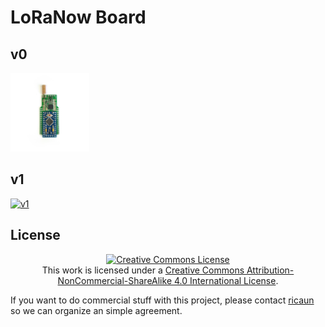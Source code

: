 # LoRaNow Board

## v0

<a href="v0">
<img src="v0/img/LoRaNow_v0.png" alt="v0" width="25%">
</a>

## v1

<a href="v1">
<img src="v1/img/LoRaNow_v1.png" alt="v1" width="25%">
</a>


## License

<div align="center">
<a rel="license" href="http://creativecommons.org/licenses/by-nc-sa/4.0/"><img alt="Creative Commons License" style="border-width:0" src="https://i.creativecommons.org/l/by-nc-sa/4.0/88x31.png" /></a><br />This work is licensed under a <a rel="license" href="http://creativecommons.org/licenses/by-nc-sa/4.0/">Creative Commons Attribution-NonCommercial-ShareAlike 4.0 International License</a>.
</div>

If you want to do commercial stuff with this project, please contact [ricaun](http://www.ricaun.com.br/#contact) so we can organize an simple agreement.
